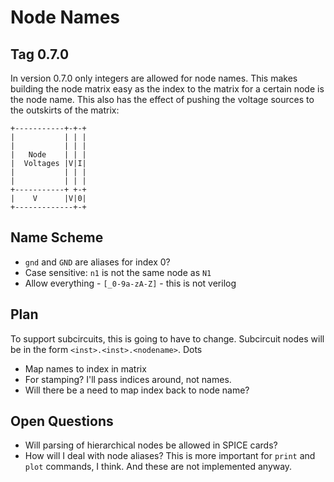 # Node Names

## Tag 0.7.0
In version 0.7.0 only integers are allowed for node names. This makes building the
node matrix easy as the index to the matrix for a certain node is the node name.
This also has the effect of pushing the voltage sources to the outskirts of the 
matrix:

    +-----------+-+-+
    |           | | |
    |           | | |
    |   Node    | | |
    |  Voltages |V|I|
    |           | | |
    |           | | |
    +-----------+ +-+
    |    V      |V|0|
    +-------------+-+

## Name Scheme

* `gnd` and `GND` are aliases for index 0?
* Case sensitive: `n1` is not the same node as `N1`
* Allow everything - `[_0-9a-zA-Z]` - this is not verilog

## Plan

To support subcircuits, this is going to have to change. Subcircuit nodes will be
in the form `<inst>.<inst>.<nodename>`. Dots

* Map names to index in matrix
* For stamping? I'll pass indices around, not names.
* Will there be a need to map index back to node name?

## Open Questions

* Will parsing of hierarchical nodes be allowed in SPICE cards?
* How will I deal with node aliases? This is more important for `print` and `plot`
  commands, I think. And these are not implemented anyway.
